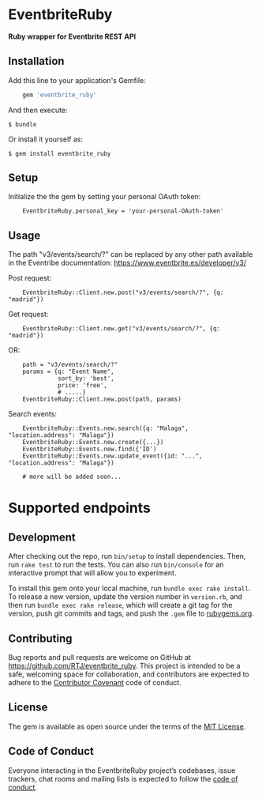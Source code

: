 # EventbriteRuby

**Ruby wrapper for Eventbrite REST API** 

## Installation

Add this line to your application's Gemfile:

```ruby
    gem 'eventbrite_ruby'
```

And then execute:

    $ bundle

Or install it yourself as:

    $ gem install eventbrite_ruby

## Setup

Initialize the the gem by setting your personal OAuth token:

```
    EventbriteRuby.personal_key = 'your-personal-OAuth-token'
```

## Usage
The path "v3/events/search/?" can be replaced by any other path available in the Eventribe documentation:
https://www.eventbrite.es/developer/v3/

Post request:
```
    EventbriteRuby::Client.new.post("v3/events/search/?", {q: "madrid"})
```

Get request:
```
    EventbriteRuby::Client.new.get("v3/events/search/?", {q: "madrid"})
```

OR:
```
    path = "v3/events/search/?"
    params = {q: "Event Name",
              sort_by: 'best',
              price: 'free',
              # .....}
    EventbriteRuby::Client.new.post(path, params)
```


Search events:
```
    EventbriteRuby::Events.new.search({q: "Malaga", "location.address": "Malaga"})
    EventbriteRuby::Events.new.create({...})
    EventbriteRuby::Events.new.find({'ID')
    EventbriteRuby::Events.new.update_event({id: "...", "location.address": "Malaga"})

    # more will be added soon...
```
# Supported endpoints

## Development

After checking out the repo, run `bin/setup` to install dependencies. Then, run `rake test` to run the tests. You can also run `bin/console` for an interactive prompt that will allow you to experiment.

To install this gem onto your local machine, run `bundle exec rake install`. To release a new version, update the version number in `version.rb`, and then run `bundle exec rake release`, which will create a git tag for the version, push git commits and tags, and push the `.gem` file to [rubygems.org](https://rubygems.org).

## Contributing

Bug reports and pull requests are welcome on GitHub at https://github.com/RTJ/eventbrite_ruby. This project is intended to be a safe, welcoming space for collaboration, and contributors are expected to adhere to the [Contributor Covenant](http://contributor-covenant.org) code of conduct.

## License

The gem is available as open source under the terms of the [MIT License](https://opensource.org/licenses/MIT).

## Code of Conduct

Everyone interacting in the EventbriteRuby project’s codebases, issue trackers, chat rooms and mailing lists is expected to follow the [code of conduct](https://github.com/[USERNAME]/eventbrite_ruby/blob/master/CODE_OF_CONDUCT.md).
